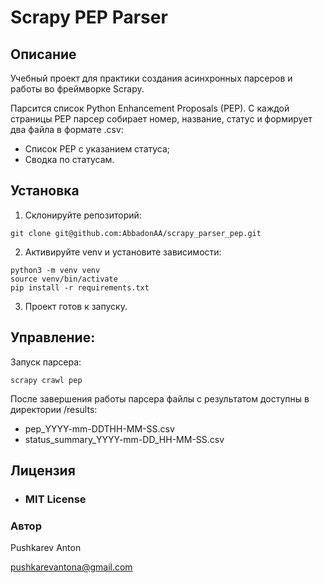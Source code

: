# Scrapy PEP Parser

## Описание

Учебный проект для практики создания асинхронных парсеров и работы во фреймворке Scrapy.

Парсится список Python Enhancement Proposals (PEP). С каждой страницы PEP парсер собирает номер, название, статус и формирует два файла в формате .csv:
- Список PEP с указанием статуса;
- Сводка по статусам.

## Установка
1. Склонируйте репозиторий:
```
git clone git@github.com:AbbadonAA/scrapy_parser_pep.git
```
2. Активируйте venv и установите зависимости:
```
python3 -m venv venv
source venv/bin/activate
pip install -r requirements.txt
```
3. Проект готов к запуску.

## Управление:

Запуск парсера:
```
scrapy crawl pep
```
После завершения работы парсера файлы с результатом доступны в директории /results:
- pep_YYYY-mm-DDTHH-MM-SS.csv
- status_summary_YYYY-mm-DD_HH-MM-SS.csv

## Лицензия
- ### **MIT License**

### Автор
Pushkarev Anton

pushkarevantona@gmail.com
